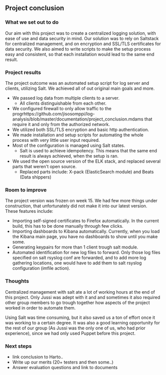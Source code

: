 ## Project conclusion ##  

### What we set out to do ###  
Our aim with this project was to create a centralized logging solution, with ease of use and data security in mind. Our solution was to rely on Saltstack for centralized management, and on encryption and SSL/TLS certificates for data security. We also aimed to write scripts to make the setup process easy and consistent, so that each installation would lead to the same end result.
 
 
### Project results ###  
The project outcome was an automated setup script for log server and clients, utilizing Salt. We achieved all of out original main goals and more.
- We passed log data from multiple clients to a server.
  - All clients distinguishable from each other.
- We configured firewall to only allow traffic to the progrhttps://github.com/jisosomppi/log-analysis/blob/master/documentation/project_conclusion.mdams that require it and only from the authorized network.
- We utilized both SSL/TLS encryption and basic http authentication.
- We made installation and setup scripts for automating the whole process with very little user input required.
- Most of the configuration is managed using Salt states.
  - Salt is used to achieve idempotency. This means that the same end result is always achieved, when the setup is ran.
- We used the open source version of the ELK stack, and replaced several parts that weren't open source.
  - Replaced parts include: X-pack (ElasticSearch module) and Beats (Data shippers) 

### Room to improve ###  
The project version was frozen on week 15. We had few more things under construction, that unfortunately did not make it into our latest version. These features include:  
- Importing self-signed certificates to Firefox automatically. In the current build, this has to be done manually through few clicks.
- Importing dashboards to Kibana automatically. Currently, when you load the Kibana main page, you have no dashboards to show until you make some.
- Generating keypairs for more than 1 client trough salt module.
- Automated identification for new log files to forward. Only those log files specified on salt rsyslog conf are forwarded, and to add more log gathering locations, one would have to add them to salt rsyslog configuration (imfile action).


### Thoughts ###  
Centralized management with salt ate a lot of working hours at the end of this project. Only Jussi was adept with it and and sometimes it also required other group members to go trough together how aspects of the project worked in order to automate them.

Using Salt was time consuming, but it also saved us a ton of effort once it was working to a certain degree. It was also a good learning opportunity for the rest of our group (As Jussi was the only one of us, who had prior experience), since we had only used Puppet before this project. 

### Next steps ###
- link conclusion to Harto..
- Write up our merits (20+ testers and then some..)
- Answer evaluation questions and link to documents




